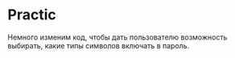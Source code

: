 # Practic
Немного изменим код, чтобы дать пользователю возможность выбирать, какие типы символов включать в пароль.
